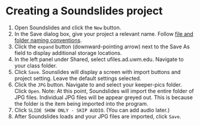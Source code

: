 # Creating a Soundslides project

1. Open Soundslides and click the `New` button.
2. In the Save dialog box, give your project a relevant name. Follow [file and folder naming conventions](https://jjloomis.gitbooks.io/file-and-folder-management/content/file-and-folder-naming-conventions.html). 
3. Click the `expand` button \(downward-pointing arrow\) next to the Save As field to display additional storage locations. 
4. In the left panel under Shared, select ufiles.ad.uwm.edu. Navigate to your class folder.
5. Click `Save`. Sounslides will display a screen with import buttons and project setting. Leave the default settings selected.
6. Click the `JPG` button. Navigate to and select your keeper-pics folder. Click `Open`. Note: At this point, Soundslides will import the entire folder of JPG files. Individual JPG files will be appear greyed out. This is because the folder is the item being imported into the program. 
7. Click `SLIDE SHOW ONLY - SKIP AUDIO`. \(You can add audio later.\)
8. After Soundslides loads and your JPG files are imported, click `Save`.


